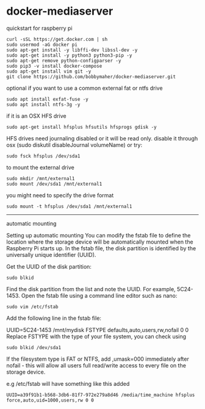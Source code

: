 # docker-mediaserver


quickstart for raspberry pi


    curl -sSL https://get.docker.com | sh
    sudo usermod -aG docker pi
    sudo apt-get install -y libffi-dev libssl-dev -y
    sudo apt-get install -y python3 python3-pip -y
    sudo apt-get remove python-configparser -y
    sudo pip3 -v install docker-compose
    sudo apt-get install vim git -y
    git clone https://github.com/bobbymaher/docker-mediaserver.git



optional if you want to use a common external fat or ntfs drive

    sudo apt install exfat-fuse -y
    sudo apt install ntfs-3g -y

if it is an OSX HFS drive

    sudo apt-get install hfsplus hfsutils hfsprogs gdisk -y

HFS drives need journaling disabled or it will be read only. disable it through osx (sudo diskutil disableJournal volumeName) or try:

    sudo fsck hfsplus /dev/sda1



to mount the external drive

    sudo mkdir /mnt/external1
    sudo mount /dev/sda1 /mnt/external1

you might need to specify the drive format

    sudo mount -t hfsplus /dev/sda1 /mnt/external1
---
automatic mounting

Setting up automatic mounting
You can modify the fstab file to define the location where the storage device will be automatically mounted when the Raspberry Pi starts up. In the fstab file, the disk partition is identified by the universally unique identifier (UUID).

Get the UUID of the disk partition:

    sudo blkid
Find the disk partition from the list and note the UUID. For example, 5C24-1453.
Open the fstab file using a command line editor such as nano:

    sudo vim /etc/fstab
Add the following line in the fstab file:

UUID=5C24-1453 /mnt/mydisk FSTYPE defaults,auto,users,rw,nofail 0 0
Replace FSTYPE with the type of your file system, you can check using

    sudo blkid /dev/sda1

If the filesystem type is FAT or NTFS, add ,umask=000 immediately after nofail - this will allow all users full read/write access to every file on the storage device.




e.g /etc/fstab will have something like this added

    UUID=a39f91b1-b568-3db6-81f7-972e279a8d46 /media/time_machine hfsplus force,auto,uid=1000,users,rw 0 0

